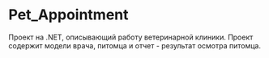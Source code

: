 # Pet_Appointment
Проект на .NET, описывающий работу ветеринарной клиники. Проект содержит модели врача, питомца и отчет - результат осмотра питомца. 
